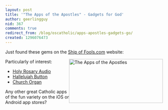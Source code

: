 ```yaml
---
layout: post
title: '"The Apps of the Apostles" - Gadgets for God'
author: geerlingguy
nid: 367
comments: true
redirect_from: /blog/oscatholic/apps-apostles-gadgets-go/
created: 1296076473
---
```

<p>Just found these gems on the <a href="http://www.ship-of-fools.com/gadgets/apps/index.html">Ship of Fools.com</a> website:</p>
<p style="text-align: left;"><a href="http://www.ship-of-fools.com/gadgets/apps/index.html"><img src="http://www.opensourcecatholic.com/sites/opensourcecatholic.com/files/user-uploads/oscatholic/apps.jpg" alt="The Apps of the Apostles" width="300" height="141" style="float: right;" /></a>Particularly of interest:</p>
<ul>
<li><a href="http://www.ship-of-fools.com/gadgets/apps/229.html">Holy Rosary Audio</a></li>
<li><a href="http://www.ship-of-fools.com/gadgets/apps/225.html">Hallelujah Button</a></li>
<li><a href="http://www.ship-of-fools.com/gadgets/apps/227.html">Church Organ</a></li>
</ul>
<p>Any other great Catholic apps of the fun variety on the iOS or Android app stores?</p>
